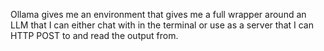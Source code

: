 Ollama gives me an environment that gives me a full wrapper around an LLM that I can either chat with in the terminal or use as a server that I can HTTP POST to and read the output from. 


